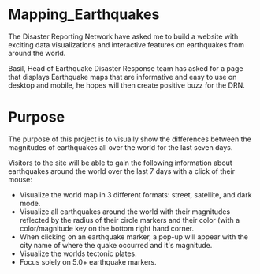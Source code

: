 # Mapping_Earthquakes

The Disaster Reporting Network have asked me to build a website with exciting data visualizations and interactive features on earthquakes from around the world. 

Basil, Head of Earthquake Disaster Response team has asked for a page that displays Earthquake maps that are informative and easy to use on desktop and mobile, he hopes will then create positive buzz for the DRN.

# Purpose
The purpose of this project is to visually show the differences between the magnitudes of earthquakes all over the world for the last seven days.

Visitors to the site will be able to gain the following information about earthquakes around the world over the last 7 days with a click of their mouse: 
  * Visualize the world map in 3 different formats: street, satellite, and dark mode. 
  * Visualize all earthquakes around the world with their magnitudes reflected by the radius of their circle markers and their color (with a color/magnitude key on     the bottom right hand corner. 
  * When clicking on an earthquake marker, a pop-up will appear with the city name of where the quake occurred and it's magnitude. 
  * Visualize the worlds tectonic plates. 
  * Focus solely on 5.0+ earthquake markers. 
